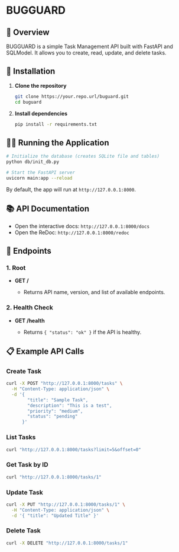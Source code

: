 # BUGGUARD

## 📖 Overview

BUGGUARD is a simple Task Management API built with FastAPI and SQLModel. It allows you to create, read, update, and delete tasks.

## 🚀 Installation

1. **Clone the repository**

   ```bash
   git clone https://your.repo.url/buguard.git
   cd buguard
   ```
2. **Install dependencies**

   ```bash
   pip install -r requirements.txt
   ```

## 🏃‍♂️ Running the Application

```bash
# Initialize the database (creates SQLite file and tables)
python db/init_db.py

# Start the FastAPI server
uvicorn main:app --reload
```

By default, the app will run at `http://127.0.0.1:8000`.

## 📚 API Documentation

* Open the interactive docs:  `http://127.0.0.1:8000/docs`
* Open the ReDoc:            `http://127.0.0.1:8000/redoc`

## 🔌 Endpoints

### 1. Root

* **GET /**

  * Returns API name, version, and list of available endpoints.

### 2. Health Check

* **GET /health**

  * Returns `{ "status": "ok" }` if the API is healthy.

## 📋 Example API Calls

### Create Task

```bash
curl -X POST "http://127.0.0.1:8000/tasks" \
  -H "Content-Type: application/json" \
  -d '{
        "title": "Sample Task",
        "description": "This is a test",
        "priority": "medium",
        "status": "pending"
      }'
```

### List Tasks

```bash
curl "http://127.0.0.1:8000/tasks?limit=5&offset=0"
```

### Get Task by ID

```bash
curl "http://127.0.0.1:8000/tasks/1"
```

### Update Task

```bash
curl -X PUT "http://127.0.0.1:8000/tasks/1" \
  -H "Content-Type: application/json" \
  -d '{ "title": "Updated Title" }'
```

### Delete Task

```bash
curl -X DELETE "http://127.0.0.1:8000/tasks/1"
```

